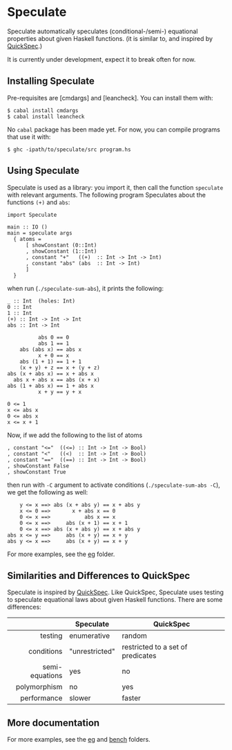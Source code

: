 Speculate
=========

Speculate automatically speculates (conditional-/semi-) equational properties
about given Haskell functions.
(it is similar to, and inspired by [QuickSpec].)

It is currently under development, expect it to break often for now.


Installing Speculate
--------------------

Pre-requisites are [cmdargs] and [leancheck].
You can install them with:

	$ cabal install cmdargs
	$ cabal install leancheck

No `cabal` package has been made yet.  For now, you can compile programs that
use it with:

	$ ghc -ipath/to/speculate/src program.hs


Using Speculate
---------------

Speculate is used as a library: you import it, then call the function
`speculate` with relevant arguments.  The following program Speculates about
the functions `(+)` and `abs`:

	import Speculate

	main :: IO ()
	main = speculate args
	  { atoms =
		  [ showConstant (0::Int)
		  , showConstant (1::Int)
		  , constant "+"   ((+)  :: Int -> Int -> Int)
		  , constant "abs" (abs  :: Int -> Int)
		  ]
	  }

when run (`./speculate-sum-abs`), it prints the following:

	_ :: Int  (holes: Int)
	0 :: Int
	1 :: Int
	(+) :: Int -> Int -> Int
	abs :: Int -> Int

	          abs 0 == 0
	          abs 1 == 1
	    abs (abs x) == abs x
	          x + 0 == x
	    abs (1 + 1) == 1 + 1
	    (x + y) + z == x + (y + z)
	abs (x + abs x) == x + abs x
	  abs x + abs x == abs (x + x)
	abs (1 + abs x) == 1 + abs x
	          x + y == y + x

	0 <= 1
	x <= abs x
	0 <= abs x
	x <= x + 1

Now, if we add the following to the list of atoms

	, constant "<="  ((<=) :: Int -> Int -> Bool)
	, constant "<"   ((<)  :: Int -> Int -> Bool)
	, constant "=="  ((==) :: Int -> Int -> Bool)
	, showConstant False
	, showConstant True

then run with `-C` argument to activate conditions (`./speculate-sum-abs -C`),
we get the following as well:

	    y <= x ==> abs (x + abs y) == x + abs y
	    x <= 0 ==>       x + abs x == 0
	    0 <= x ==>           abs x == x
	    0 <= x ==>     abs (x + 1) == x + 1
	    0 <= x ==> abs (x + abs y) == x + abs y
	abs x <= y ==>     abs (x + y) == x + y
	abs y <= x ==>     abs (x + y) == x + y

For more examples, see the [eg](eg) folder.


Similarities and Differences to QuickSpec
-----------------------------------------

Speculate is inspired by [QuickSpec].
Like QuickSpec, Speculate uses testing to speculate equational laws about given
Haskell functions.  There are some differences:

|                | Speculate      | QuickSpec                         |
| -------------: | -------------- | --------------------------------- |
| testing        | enumerative    | random                            |
| conditions     | "unrestricted" | restricted to a set of predicates |
| semi-equations | yes            | no                                |
| polymorphism   | no             | yes                               |
| performance    | slower         | faster                            |


More documentation
------------------

For more examples, see the [eg](eg) and [bench](bench) folders.

[QuickSpec]: https://github.com/nick8325/quickspec
